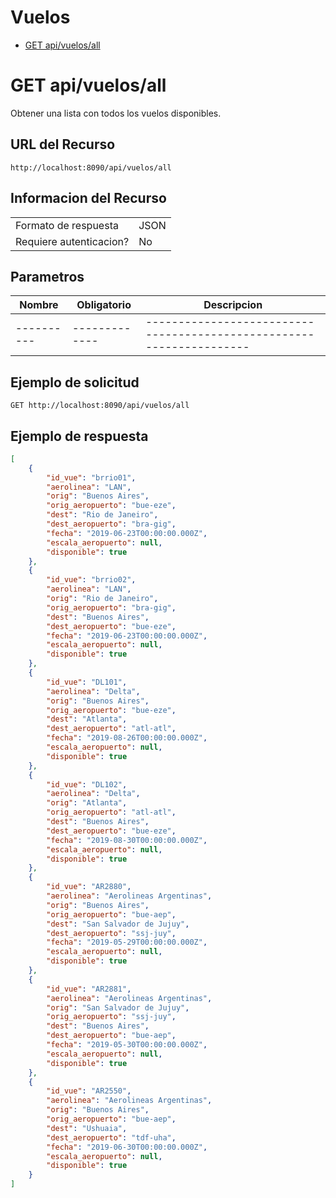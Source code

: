 # Vuelos
- [GET api/vuelos/all](.basics/vuelos-getVuelos-all.md)

# GET api/vuelos/all
Obtener una lista con todos los vuelos disponibles.

## URL del Recurso
`http://localhost:8090/api/vuelos/all`

## Informacion del Recurso
|                         |       |
|-------------------------|-------|
| Formato de respuesta    | JSON  |
| Requiere autenticacion? | No    |

## Parametros
| Nombre   | Obligatorio | Descripcion                                                        |
|----------|-------------|--------------------------------------------------------------------|
|----------|-------------|--------------------------------------------------------------------|

## Ejemplo de solicitud

`GET http://localhost:8090/api/vuelos/all`

## Ejemplo de respuesta
```JSON
[
    {
        "id_vue": "brrio01",
        "aerolinea": "LAN",
        "orig": "Buenos Aires",
        "orig_aeropuerto": "bue-eze",
        "dest": "Rio de Janeiro",
        "dest_aeropuerto": "bra-gig",
        "fecha": "2019-06-23T00:00:00.000Z",
        "escala_aeropuerto": null,
        "disponible": true
    },
    {
        "id_vue": "brrio02",
        "aerolinea": "LAN",
        "orig": "Rio de Janeiro",
        "orig_aeropuerto": "bra-gig",
        "dest": "Buenos Aires",
        "dest_aeropuerto": "bue-eze",
        "fecha": "2019-06-23T00:00:00.000Z",
        "escala_aeropuerto": null,
        "disponible": true
    },
    {
        "id_vue": "DL101",
        "aerolinea": "Delta",
        "orig": "Buenos Aires",
        "orig_aeropuerto": "bue-eze",
        "dest": "Atlanta",
        "dest_aeropuerto": "atl-atl",
        "fecha": "2019-08-26T00:00:00.000Z",
        "escala_aeropuerto": null,
        "disponible": true
    },
    {
        "id_vue": "DL102",
        "aerolinea": "Delta",
        "orig": "Atlanta",
        "orig_aeropuerto": "atl-atl",
        "dest": "Buenos Aires",
        "dest_aeropuerto": "bue-eze",
        "fecha": "2019-08-30T00:00:00.000Z",
        "escala_aeropuerto": null,
        "disponible": true
    },
    {
        "id_vue": "AR2880",
        "aerolinea": "Aerolineas Argentinas",
        "orig": "Buenos Aires",
        "orig_aeropuerto": "bue-aep",
        "dest": "San Salvador de Jujuy",
        "dest_aeropuerto": "ssj-juy",
        "fecha": "2019-05-29T00:00:00.000Z",
        "escala_aeropuerto": null,
        "disponible": true
    },
    {
        "id_vue": "AR2881",
        "aerolinea": "Aerolineas Argentinas",
        "orig": "San Salvador de Jujuy",
        "orig_aeropuerto": "ssj-juy",
        "dest": "Buenos Aires",
        "dest_aeropuerto": "bue-aep",
        "fecha": "2019-05-30T00:00:00.000Z",
        "escala_aeropuerto": null,
        "disponible": true
    },
    {
        "id_vue": "AR2550",
        "aerolinea": "Aerolineas Argentinas",
        "orig": "Buenos Aires",
        "orig_aeropuerto": "bue-aep",
        "dest": "Ushuaia",
        "dest_aeropuerto": "tdf-uha",
        "fecha": "2019-06-30T00:00:00.000Z",
        "escala_aeropuerto": null,
        "disponible": true
    }
]
```

